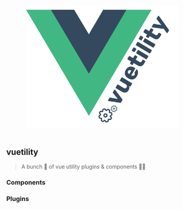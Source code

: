<p align="center">
  <br>
  <img width="400" src="./assets/logo.svg" alt="logo of vuetility">
  <br>
  <br>
</p>

## vuetility

> A bunch 📙 of vue utility plugins &amp; components 🔨✨

### Components

### Plugins